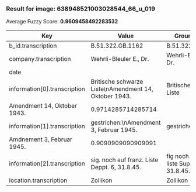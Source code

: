 ### Result for image: 638948521003028544_66_u_019
Average Fuzzy Score: **0.9609458492283532**
<small>

| Key | Value | Ground Truth | Score |
| --- | --- | --- | --- |
| b_id.transcription | B.51.322.GB.1162 | B.51.322.GB.1162. | 0.9696969696969697 |
| company.transcription | Wehrli-Bleuler E., Dr. | Wehrli-Bleuler E., Dr. | 1.0 |
| date |  |  | 1.0 |
| information[0].transcription | Britische schwarze Liste\nAmendment 14, Oktober 1943. | Britische schwarze Liste
Amendment 14, Oktober 1943. | 0.9714285714285714 |
| information[1].transcription | gestrichen:\nAmendment 3, Februar 1945. | gestrichen:
Amdnement 3, Februar 1945. | 0.9090909090909091 |
| information[2].transcription | sig. noch auf franz. Liste Deppt. 6, 31.8.45. | fig noch auf franz. liste Suppl. 6, 31.8.45. | 0.8764044943820225 |
| location.transcription | Zollikon | Zollikon | 1.0 |

</small>
